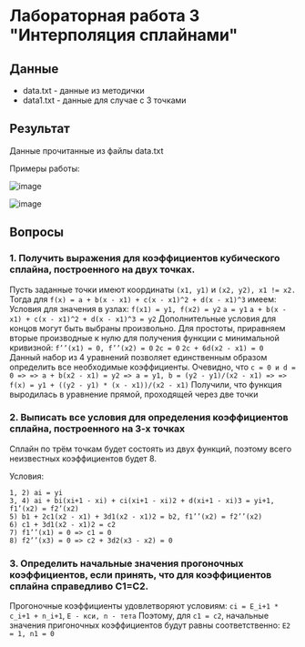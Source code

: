 # Лабораторная работа 3 "Интерполяция сплайнами"

## Данные 
- data.txt - данные из методички
- data1.txt - данные для случае с 3 точками

## Результат

Данные прочитанные из файлы data.txt

Примеры работы:

![image](https://user-images.githubusercontent.com/62243773/160258784-6205bc11-5c90-4685-8902-dc42ab8dd202.png)

![image](https://user-images.githubusercontent.com/62243773/160258790-c0136fdd-2afb-4031-89c5-f70f0131c842.png)

## Вопросы

### 1. Получить выражения для коэффициентов кубического сплайна, построенного на двух точках.

Пусть заданные точки имеют координаты `(x1, y1)`  и `(x2, y2), x1 != x2.`
Тогда для `f(х) = a + b(x - x1) + c(x - x1)^2 + d(x - x1)^3` имеем:
Условия для значения в узлах: `f(x1) = y1, f(x2) = y2`
`a = y1`
`a + b(x - x1) + c(x - x1)^2 + d(x - x1)^3 = y2`
Дополнительные условия для концов могут быть выбраны произвольно. Для простоты, приравняем вторые производные к нулю для получения функции с минимальной кривизной: `f’’(х1) = 0, f’’(x2) = 0`
`2c = 0`
`2c + 6d(x2 - x1) = 0`
Данный набор из 4 уравнений позволяет единственным образом
определить все необходимые коэффициенты.
Очевидно, что `c = 0 и d = 0 =>
=> a + b(x2 - x1) = y2 => a = y1, b = (y2 - y1)/(x2 - x1) =>
=> f(x) = y1 + ((y2 - y1) * (x - x1))/(x2 - x1)`
Получили, что функция выродилась в уравнение прямой, проходящей
через две точки

### 2. Выписать все условия для определения коэффициентов сплайна, построенного на 3-х точках

Сплайн по трём точкам будет состоять из двух функций, поэтому всего неизвестных коэффициентов будет 8.

Условия:
```
1, 2) ai = yi
3, 4) ai + bi(xi+1 - xi) + ci(xi+1 - xi)2 + d(xi+1 - xi)3 = yi+1, f1’(x2) = f2’(x2)
5) b1 + 2c1(x2 - x1) + 3d1(x2 - x1)2 = b2, f1’’(x2) = f2’’(x2)
6) c1 + 3d1(x2 - x1)2 = c2
7) f1’’(x1) = 0 => c1 = 0
8) f2’’(x3) = 0 => c2 + 3d2(x3 - x2) = 0
```

### 3. Определить начальные значения прогоночных коэффициентов, если принять, что для коэффициентов сплайна справедливо C1=C2.

Прогоночные коэффициенты удовлетворяют условиям:
`ci = E_i+1 * c_i+1 + n_i+1`, `E - кси, n - тета`
Поэтому, для `с1 = с2`, начальные значения пригоночных коэффициентов будут равны соответственно:
`E2 = 1, n1 = 0`
